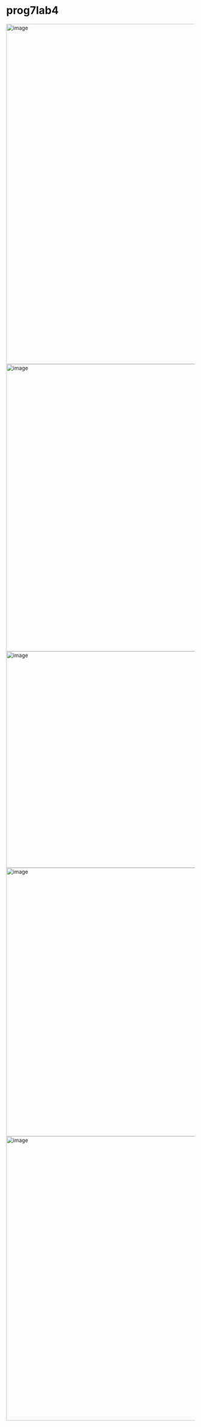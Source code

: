 # prog7lab4
<img width="1816" height="907" alt="image" src="https://github.com/user-attachments/assets/cb1ad430-8147-4465-ad2e-740429387138" />

<img width="1854" height="766" alt="image" src="https://github.com/user-attachments/assets/c2138260-2b34-4fca-b0a1-43f1286895b1" />
<img width="858" height="577" alt="image" src="https://github.com/user-attachments/assets/4fcd166c-f774-41a8-baad-5c42dfc6d326" />
<img width="1859" height="716" alt="image" src="https://github.com/user-attachments/assets/728719b1-f3dc-4933-89e0-220b22580fbc" />
<img width="1919" height="758" alt="image" src="https://github.com/user-attachments/assets/4506411f-96de-48b8-a115-f3922f012b20" />
